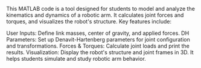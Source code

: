 This MATLAB code is a tool designed for students to model and analyze the kinematics and dynamics of a robotic arm. It calculates joint forces and torques, and visualizes the robot's structure. Key features include:

User Inputs: Define link masses, center of gravity, and applied forces.
DH Parameters: Set up Denavit-Hartenberg parameters for joint configuration and transformations.
Forces & Torques: Calculate joint loads and print the results.
Visualization: Display the robot's structure and joint frames in 3D.
It helps students simulate and study robotic arm behavior.
